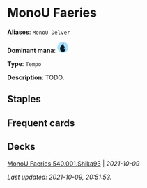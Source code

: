 # MonoU Faeries

**Aliases**: `MonoU Delver`

**Dominant mana**: <img src="../resources/images/mana/U.png" width="25"/>

**Type**: `Tempo`

**Description**: TODO.

## **Staples**



## **Frequent cards**



## **Decks**

[MonoU Faeries 540.001.Shika93](https://www.mtggoldfish.com/deck/4351740) | *2021-10-09*


*Last updated: 2021-10-09, 20:51:53.*

